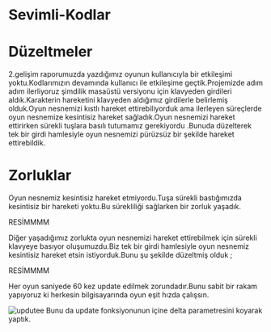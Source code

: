 # Sevimli-Kodlar

# Düzeltmeler
2.gelişim raporumuzda  yazdığımız oyunun kullanıcıyla bir etkileşimi yoktu.Kodlarımızın devamında kullanıcı ile etkileşime geçtik.Projemizde adım adım ilerliyoruz şimdilik masaüstü versiyonu için klavyeden girdileri aldık.Karakterin hareketini klavyeden aldığımız girdilerle belirlemiş olduk.Oyun nesnemizi kıstlı hareket ettirebiliyorduk ama ilerleyen süreçlerde oyun nesnemize kesintisiz hareket sağladık.Oyun nesnemizi hareket ettirirken sürekli tuşlara basılı tutumamız gerekiyordu .Bunuda düzelterek tek bir girdi hamlesiyle oyun nesnemizi pürüzsüz bir şekilde hareket ettirebildik.

# Zorluklar
Oyun nesnemiz kesintisiz hareket etmiyordu.Tuşa sürekli bastığımızda kesintisiz bir hareketi yoktu.Bu sürekliliği sağlarken bir zorluk yaşadık.

RESİMMMM

Diğer yaşadığımız zorlukta oyun nesnemizi hareket ettirebilmek için sürekli klavyeye basıyor oluşumuzdu.Biz tek bir girdi hamlesiyle oyun nesnemiz kesintisiz hareket etsin istiyorduk.Bunu şu şekilde düzeltmiş olduk ; 

RESİMMMM

Her oyun saniyede 60 kez update edilmek zorundadır.Bunu sabit bir rakam yapıyoruz ki herkesin bilgisayarında oyun eşit hızda çalışsın.

![updutee](https://1.bp.blogspot.com/-VVTF9wvWgUE/YILRKSLC7iI/AAAAAAAAAj8/xlWHfYoIDrU8n9SlcLBL5Yd-GxqWoqnUACLcBGAsYHQ/s484/WhatsApp%2BImage%2B2021-04-23%2Bat%2B16.49.18.jpeg)
Bunu da update fonksiyonunun içine delta parametresini koyarak yaptık.

